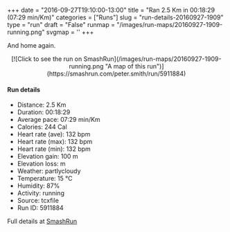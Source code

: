 +++
date = "2016-09-27T19:10:00-13:00"
title = "Ran 2.5 Km in 00:18:29 (07:29 min/Km)"
categories = ["Runs"]
slug = "run-details-20160927-1909"
type = "run"
draft = "False"
runmap = "/images/run-maps/20160927-1909-running.png"
svgmap = '<polyline points="59 0, 59 0, 58 1, 55 7, 53 11, 53 12, 54 13, 54 12, 54 13, 53 16, 52 19, 50 21, 51 22, 52 23, 55 26, 56 26, 56 29, 54 33, 53 34, 53 34, 54 35, 54 35, 53 37, 51 39, 50 41, 49 44, 47 47, 47 48, 46 49, 43 52, 43 54, 41 57, 40 58, 41 60, 41 62, 43 69, 42 71, 43 73, 44 79, 46 80, 47 80, 49 80, 51 80, 56 81, 55 82, 55 84, 53 87, 52 89, 51 90, 50 93, 46 100">'
+++

And home again. 

<!--more-->

<center>
[![Click to see the run on SmashRun](/images/run-maps/20160927-1909-running.png "A map of this run")](https://smashrun.com/peter.smith/run/5911884)
</center>

#### Run details

* Distance: 2.5 Km
* Duration: 00:18:29
* Average pace: 07:29 min/Km
* Calories: 244 Cal
* Heart rate (ave): 132 bpm
* Heart rate (max): 132 bpm
* Heart rate (min): 132 bpm
* Elevation gain: 100 m
* Elevation loss:  m
* Weather: partlycloudy
* Temperature: 15 &deg;C
* Humidity: 87%
* Activity: running
* Source: tcxfile
* Run ID: 5911884

Full details at [SmashRun](https://smashrun.com/peter.smith/run/5911884)